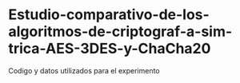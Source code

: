 # Estudio-comparativo-de-los-algoritmos-de-criptograf-a-sim-trica-AES-3DES-y-ChaCha20
Codigo y datos utilizados para el experimento
